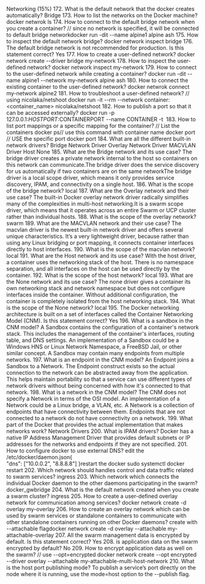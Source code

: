 Networking (15%)
172. What is the default network that the docker creates automatically?
Bridge
173. How to list the networks on the Docker machine?
docker netwrok ls
174. How to connect to the default bridge network when you create a container?
// since no network is specified, it will be connected to default bridge networkdocker run -dit --name alpine1 alpine ash
175. How to inspect the default network bridge?
docker network inspect bridge
176. The default bridge network is not recommended for production. Is this statement correct?
Yes
177. How to create a user-defined network?
docker network create --driver bridge my-network
178. How to inspect the user-defined network?
docker network inspect my-network
179. How to connect to the user-defined network while creating a container?
docker run -dit --name alpine1 --network my-network alpine ash
180. How to connect the existing container to the user-defined network?
docker netwrok connect my-network alpine2
181. How to troubleshoot a user-defined network?
// using  nicolaka/netshoot
docker run -it --rm --network container:<container_name> nicolaka/netshoot
182. How to publish a port so that it can be accessed externally?
docker run -p 127.0.0.1:$HOSTPORT:$CONTAINERPORT --name CONTAINER -t <image>
183. How to list port mappings or a specific mapping for the container?
// List the containers
docker ps// use this command with container name
docker port <CONTAINER NAME>// USE the specific port
docker port <CONTAINER NAME> <specific port>
184. What are all the different built-in network drivers?
Bridge Network Driver
Overlay Network Driver
MACVLAN Driver
Host
None
185. What are the Bridge network and its use case?
The bridge driver creates a private network internal to the host so containers on this network can communicate.The bridge driver does the service discovery for us automatically if two containers are on the same networkThe bridge driver is a local scope driver, which means it only provides service discovery, IPAM, and connectivity on a single host.
186. What is the scope of the bridge network?
local
187. What are the Overlay network and their use case?
The built-in Docker overlay network driver radically simplifies many of the complexities in multi-host networking.It is a swarm scope driver, which means that it operates across an entire Swarm or UCP cluster rather than individual hosts.
188. What is the scope of the overlay network?
swarm
189. What are the MACVLAN network and their use case?
The macvlan driver is the newest built-in network driver and offers several unique characteristics. It’s a very lightweight driver, because rather than using any Linux bridging or port mapping, it connects container interfaces directly to host interfaces.
190. What is the scope of the macvlan network?
local
191. What are the Host network and its use case?
With the host driver, a container uses the networking stack of the host. There is no namespace separation, and all interfaces on the host can be used directly by the container.
192. What is the scope of the host network?
local
193. What are the None network and its use case?
The none driver gives a container its own networking stack and network namespace but does not configure interfaces inside the container. Without additional configuration, the container is completely isolated from the host networking stack.
194. What is the scope of the None network?
local
195. The Docker networking architecture is built on a set of interfaces called the Container Networking Model (CNM). Is this statement correct?
Yes
196. What is a sandbox in the CNM model?
A Sandbox contains the configuration of a container's network stack. This includes the management of the container's interfaces, routing table, and DNS settings. An implementation of a Sandbox could be a Windows HNS or Linux Network Namespace, a FreeBSD Jail, or other similar concept. A Sandbox may contain many endpoints from multiple networks.
197. What is an endpoint in the CNM model?
An Endpoint joins a Sandbox to a Network. The Endpoint construct exists so the actual connection to the network can be abstracted away from the application. This helps maintain portability so that a service can use different types of network drivers without being concerned with how it's connected to that network.
198. What is a network in the CNM model?
The CNM does not specify a Network in terms of the OSI model. An implementation of a Network could be a Linux bridge, a VLAN, etc. A Network is a collection of endpoints that have connectivity between them. Endpoints that are not connected to a network do not have connectivity on a network.
199. What part of the Docker that provides the actual implementation that makes networks work?
Network Drivers
200. What is IPAM drivers?
Docker has a native IP Address Management Driver that provides default subnets or IP addresses for the networks and endpoints if they are not specified.
201. How to configure docker to use external DNS?
edit the /etc/docker/daemon.json{    
   "dns": ["10.0.0.2", "8.8.8.8"]
}restart the docker
sudo systemctl docker restart
202. Which network should handles control and data traffic related to swarm services?
ingress
203. Which network which connects the individual Docker daemon to the other daemons participating in the swarm?
docker_gwbridge
204. What is the default network created when you create a swarm cluster?
ingress
205. How to create a user-defined overlay network for communication among services?
docker network create -d overlay my-overlay
206. How to create an overlay network which can be used by swarm services or standalone containers to communicate with other standalone containers running on other Docker daemons?
create with --attachable flagdocker network create -d overlay --attachable my-attachable-overlay
207. All the swarm management data is encrypted by default. Is this statement correct?
Yes
208. is application data on the swarm encrypted by default?
No
209. How to encrypt application data as well on the swarm?
// use --opt=encrypted
docker network create --opt encrypted --driver overlay --attachable my-attachable-multi-host-network
210. What is the host port publishing mode?
To publish a service’s port directly on the node where it is running, use the mode=host option to the --publish flag.
